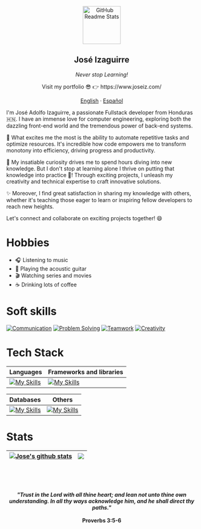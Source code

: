 

<p align="center">
 <img width="100px" src="https://res.cloudinary.com/dcomaubkq/image/upload/v1687378890/portfolio/ggui3mvp1rcqpf2ako1z.png" align="center" alt="GitHub Readme Stats" />
 <h2 align="center">José Izaguirre</h2>
 <p align="center"><i>Never stop Learning!</i></p>
</p>

  <p align="center">
   Visit my portfolio 😎 👉 https://www.joseiz.com/
  </p>
  <p align="center">
    <a href="README.md">English</a>
    ·
    <a href="/languages/readme_es.md">Español</a>
  </p>
</p>


I'm José Adolfo Izaguirre, a passionate Fullstack developer from Honduras 🇭🇳. I have an immense love for computer engineering, exploring both the dazzling front-end world and the tremendous power of back-end systems.

🚀 What excites me the most is the ability to automate repetitive tasks and optimize resources. It's incredible how code empowers me to transform monotony into efficiency, driving progress and productivity.

🔭 My insatiable curiosity drives me to spend hours diving into new knowledge. But I don't stop at learning alone I thrive on putting that knowledge into practice 💪! Through exciting projects, I unleash my creativity and technical expertise to craft innovative solutions.

✨ Moreover, I find great satisfaction in sharing my knowledge with others, whether it's teaching those eager to learn or inspiring fellow developers to reach new heights.

Let's connect and collaborate on exciting projects together! 😄

# Hobbies

- :headphones: Listening to music
- :guitar: Playing the acoustic guitar
- :clapper: Watching series and movies
- :coffee: Drinking lots of coffee
# Soft skills

[![Communication](https://img.shields.io/badge/Communication-Excellent-brightgreen)]()
[![Problem Solving](https://img.shields.io/badge/Problem%20Solving-Advanced-blue)]()
[![Teamwork](https://img.shields.io/badge/Teamwork-Proficient-yellow)]()
[![Creativity](https://img.shields.io/badge/Creativity-High-orange)]()

# Tech Stack

| Languages | Frameworks and libraries |
| --- | --- |
| [![My Skills](https://skillicons.dev/icons?i=java,cpp,php,js,ts)](https://skillicons.dev) | [![My Skills](https://skillicons.dev/icons?i=spring,nodejs,express,nestjs,nextjs,angular,react,rxjs,redux)](https://skillicons.dev) |

| Databases | Others |
| --- | --- |
| [![My Skills](https://skillicons.dev/icons?i=mysql,postgres,mongo,firebase)](https://skillicons.dev) | [![My Skills](https://skillicons.dev/icons?i=html,css,scss,tailwind,docker,maven,gcp,netlify,vercel,git,github,gitlab,idea,postman,vscode)](https://skillicons.dev) |


# Stats
| <a href="https://github.com/JoseAFlores777/github-readme-stats"><img align="center" src="https://github-readme-stats.vercel.app/api?username=JoseAFlores777&show_icons=true&include_all_commits=true&theme=buefy&hide_border=true" alt="Jose's github stats" /></a> | <a href="https://github.com/JoseAFlores777/github-readme-stats"><img align="center" src="https://github-readme-stats.vercel.app/api/top-langs/?username=JoseAFlores777&layout=compact&theme=buefy&hide_border=true" /></a> |
| ------------- | ------------- |

<br><br>
<h2></h2>
<h4 align="center">
  <i>
    "Trust in the Lord with all thine heart; and lean not unto thine own understanding. In all thy ways acknowledge him, and he shall direct thy paths."
  </i>
  <br><br>
  <strong align="right">Proverbs 3:5-6</strong>
</h4>



